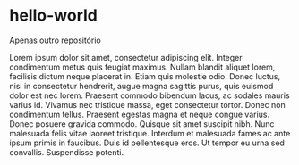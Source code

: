 # hello-world
Apenas outro repositório

Lorem ipsum dolor sit amet, consectetur adipiscing elit. Integer condimentum metus quis feugiat maximus. Nullam blandit aliquet lorem, facilisis dictum neque placerat in. Etiam quis molestie odio. Donec luctus, nisi in consectetur hendrerit, augue magna sagittis purus, quis euismod dolor est nec lorem. Praesent commodo bibendum lacus, ac sodales mauris varius id. Vivamus nec tristique massa, eget consectetur tortor. Donec non condimentum tellus. Praesent egestas magna et neque congue varius. Donec posuere gravida commodo. Quisque sit amet suscipit nibh. Nunc malesuada felis vitae laoreet tristique. Interdum et malesuada fames ac ante ipsum primis in faucibus. Duis id pellentesque eros. Ut tempor eu urna sed convallis. Suspendisse potenti.
